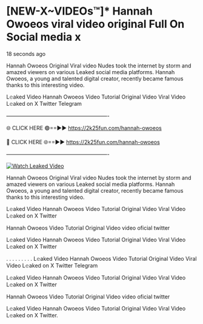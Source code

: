 # [NEW-X~VIDEOs™]* Hannah Owoeos viral video original Full On Social media x

18 seconds ago

Hannah Owoeos Original Viral video Nudes took the internet by storm and amazed viewers on various Leaked social media platforms. Hannah Owoeos, a young and talented digital creator, recently became famous thanks to this interesting video.

L𝚎aked Video Hannah Owoeos Video Tutorial Original Video Viral Video L𝚎aked on X Twitter Telegram

———————————————————-

🌐 CLICK HERE 🟢==►► https://2k25fun.com/hannah-owoeos

🔴 CLICK HERE 🌐==►► https://2k25fun.com/hannah-owoeos

———————————————————-

[![Watch Leaked Video](https://miro.medium.com/v2/resize:fit:828/format:webp/1*cilzJN44JGOrTw9NJCrNHA.gif "Watch Leaked Video")](https://2k25fun.com/hannah-owoeos)

Hannah Owoeos Original Viral video Nudes took the internet by storm and amazed viewers on various Leaked social media platforms. Hannah Owoeos, a young and talented digital creator, recently became famous thanks to this interesting video.

L𝚎aked Video Hannah Owoeos Video Tutorial Original Video Viral Video L𝚎aked on X Twitter

Hannah Owoeos Video Tutorial Original Video video oficial twitter

L𝚎aked Video Hannah Owoeos Video Tutorial Original Video Viral Video L𝚎aked on X Twitter

. . . . . . . . . L𝚎aked Video Hannah Owoeos Video Tutorial Original Video Viral Video L𝚎aked on X Twitter Telegram

L𝚎aked Video Hannah Owoeos Video Tutorial Original Video Viral Video L𝚎aked on X Twitter

Hannah Owoeos Video Tutorial Original Video video oficial twitter

L𝚎aked Video Hannah Owoeos Video Tutorial Original Video Viral Video L𝚎aked on X Twitter.